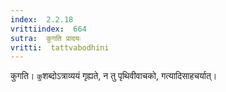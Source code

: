 ```yaml
---
index:  2.2.18
vrittiindex:  664
sutra:  कुगति प्रादयः
vritti:  tattvabodhini 
---
```


कुगति। `कु`शब्दोऽत्राव्ययं गृह्यते, न तु पृथिवीवाचको, गत्यादिसाहचर्यात्।

